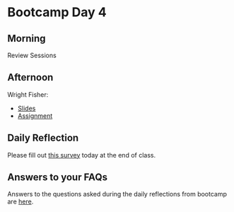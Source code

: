 # Bootcamp Day 4

## Morning

Review Sessions 


## Afternoon

Wright Fisher: 

* [Slides](https://livejohnshopkins-my.sharepoint.com/:b:/g/personal/abortvi2_jh_edu/EXQuBTC7CxtHsTcFo9cf8Z0BXfaZrE9g1N6ymWu9gWQ4TQ?e=jsy6gT)
* [Assignment](https://github.com/bxlab/cmdb-quantbio/blob/main/assignments/bootcamp/WF.md)

## Daily Reflection

Please fill out [this survey](https://forms.gle/JtFJ9qV6wumP2vPY6) today at the end of class. 

## Answers to your FAQs

Answers to the questions asked during the daily reflections from bootcamp are [here](../resources/references/reflection_questions_answered.html). 
